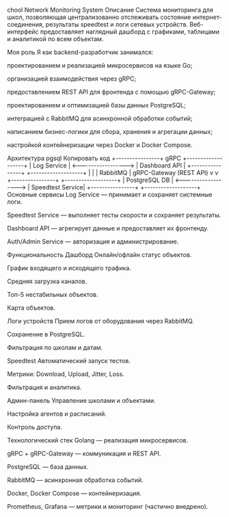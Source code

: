 chool Network Monitoring System
Описание
Система мониторинга для школ, позволяющая централизованно отслеживать состояние интернет-соединения, результаты speedtest и логи сетевых устройств.
Веб-интерфейс предоставляет наглядный дашборд с графиками, таблицами и аналитикой по всем объектам.

Моя роль
Я как backend-разработчик занимался:

проектированием и реализацией микросервисов на языке Go;

организацией взаимодействия через gRPC;

предоставлением REST API для фронтенда с помощью gRPC-Gateway;

проектированием и оптимизацией базы данных PostgreSQL;

интеграцией с RabbitMQ для асинхронной обработки событий;

написанием бизнес-логики для сбора, хранения и агрегации данных;

настройкой контейнеризации через Docker и Docker Compose.

Архитектура
pgsql
Копировать код
+----------------+        gRPC         +-------------------+
|  Log Service   | <-----------------> |  Dashboard API    |
+----------------+                     +-------------------+
        |                                       |
        | RabbitMQ                              | gRPC-Gateway (REST API)
        v                                       v
+----------------+                      +-------------------+
| PostgreSQL DB  | <------------------> |  Speedtest Service|
+----------------+                      +-------------------+
Основные сервисы
Log Service — принимает и сохраняет системные логи.

Speedtest Service — выполняет тесты скорости и сохраняет результаты.

Dashboard API — агрегирует данные и предоставляет их фронтенду.

Auth/Admin Service — авторизация и администрирование.

Функциональность
Дашборд
Онлайн/офлайн статус объектов.

График входящего и исходящего трафика.

Средняя загрузка каналов.

Топ-5 нестабильных объектов.

Карта объектов.

Логи устройств
Прием логов от оборудования через RabbitMQ.

Сохранение в PostgreSQL.

Фильтрация по школам и датам.

Speedtest
Автоматический запуск тестов.

Метрики: Download, Upload, Jitter, Loss.

Фильтрация и аналитика.

Админ-панель
Управление школами и объектами.

Настройка агентов и расписаний.

Контроль доступа.

Технологический стек
Golang — реализация микросервисов.

gRPC + gRPC-Gateway — коммуникация и REST API.

PostgreSQL — база данных.

RabbitMQ — асинхронная обработка событий.

Docker, Docker Compose — контейнеризация.

Prometheus, Grafana — метрики и мониторинг (частично внедрено).
